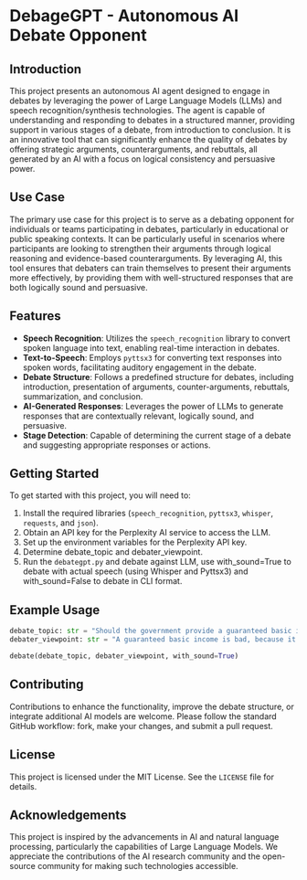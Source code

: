 # DebageGPT - Autonomous AI Debate Opponent

## Introduction

This project presents an autonomous AI agent designed to engage in debates by leveraging the power of Large Language Models (LLMs) and speech recognition/synthesis technologies. The agent is capable of understanding and responding to debates in a structured manner, providing support in various stages of a debate, from introduction to conclusion. It is an innovative tool that can significantly enhance the quality of debates by offering strategic arguments, counterarguments, and rebuttals, all generated by an AI with a focus on logical consistency and persuasive power.

## Use Case

The primary use case for this project is to serve as a debating opponent for individuals or teams participating in debates, particularly in educational or public speaking contexts. It can be particularly useful in scenarios where participants are looking to strengthen their arguments through logical reasoning and evidence-based counterarguments. By leveraging AI, this tool ensures that debaters can train themselves to present their arguments more effectively, by providing them with well-structured responses that are both logically sound and persuasive.

## Features

- **Speech Recognition**: Utilizes the `speech_recognition` library to convert spoken language into text, enabling real-time interaction in debates.
- **Text-to-Speech**: Employs `pyttsx3` for converting text responses into spoken words, facilitating auditory engagement in the debate.
- **Debate Structure**: Follows a predefined structure for debates, including introduction, presentation of arguments, counter-arguments, rebuttals, summarization, and conclusion.
- **AI-Generated Responses**: Leverages the power of LLMs to generate responses that are contextually relevant, logically sound, and persuasive.
- **Stage Detection**: Capable of determining the current stage of a debate and suggesting appropriate responses or actions.

## Getting Started

To get started with this project, you will need to:

1. Install the required libraries (`speech_recognition`, `pyttsx3`, `whisper`, `requests`, and `json`).
2. Obtain an API key for the Perplexity AI service to access the LLM.
4. Set up the environment variables for the Perplexity API key.
5. Determine debate_topic and debater_viewpoint.
7. Run the `debategpt.py` and debate against LLM, use with_sound=True to debate with actual speech (using Whisper and Pyttsx3) and with_sound=False to debate in CLI format.

## Example Usage

```python
debate_topic: str = "Should the government provide a guaranteed basic income for all citizens."
debater_viewpoint: str = "A guaranteed basic income is bad, because it makes people dependent on government, reduces incentives for work and entrepreneurship, gives too much power to the government."

debate(debate_topic, debater_viewpoint, with_sound=True)
```

## Contributing

Contributions to enhance the functionality, improve the debate structure, or integrate additional AI models are welcome. Please follow the standard GitHub workflow: fork, make your changes, and submit a pull request.

## License

This project is licensed under the MIT License. See the `LICENSE` file for details.

## Acknowledgements

This project is inspired by the advancements in AI and natural language processing, particularly the capabilities of Large Language Models. We appreciate the contributions of the AI research community and the open-source community for making such technologies accessible.
